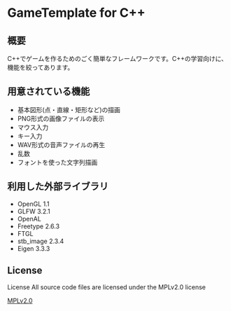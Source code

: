 
# GameTemplate for C++

## 概要
C++でゲームを作るためのごく簡単なフレームワークです。C++の学習向けに、機能を絞ってあります。

## 用意されている機能
+ 基本図形(点・直線・矩形など)の描画
+ PNG形式の画像ファイルの表示
+ マウス入力
+ キー入力
+ WAV形式の音声ファイルの再生
+ 乱数
+ フォントを使った文字列描画

## 利用した外部ライブラリ
+ OpenGL 1.1
+ GLFW 3.2.1
+ OpenAL
+ Freetype 2.6.3
+ FTGL
+ stb_image 2.3.4
+ Eigen 3.3.3

## License
License All source code files are licensed under the MPLv2.0 license

[MPLv2.0](https://www.mozilla.org/MPL/2.0/)
